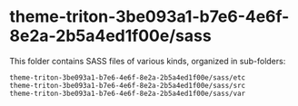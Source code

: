 # theme-triton-3be093a1-b7e6-4e6f-8e2a-2b5a4ed1f00e/sass

This folder contains SASS files of various kinds, organized in sub-folders:

    theme-triton-3be093a1-b7e6-4e6f-8e2a-2b5a4ed1f00e/sass/etc
    theme-triton-3be093a1-b7e6-4e6f-8e2a-2b5a4ed1f00e/sass/src
    theme-triton-3be093a1-b7e6-4e6f-8e2a-2b5a4ed1f00e/sass/var
